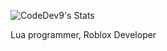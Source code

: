 ![CodeDev9's Stats](https://github-readme-stats.vercel.app/api?username=codedev9&showicons=true&theme=tokyonight)

Lua programmer, Roblox Developer
